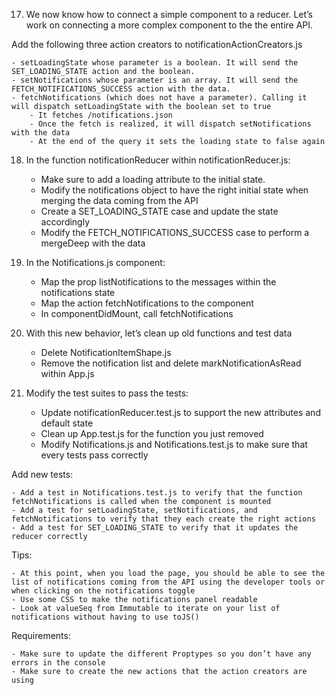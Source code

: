 17. We now know how to connect a simple component to a reducer. Let’s work on connecting a more complex component to the the entire API.

Add the following three action creators to notificationActionCreators.js

	- setLoadingState whose parameter is a boolean. It will send the SET_LOADING_STATE action and the boolean.
	- setNotifications whose parameter is an array. It will send the FETCH_NOTIFICATIONS_SUCCESS action with the data.
	- fetchNotifications (which does not have a parameter). Calling it will dispatch setLoadingState with the boolean set to true
		- It fetches /notifications.json
		- Once the fetch is realized, it will dispatch setNotifications with the data
		- At the end of the query it sets the loading state to false again

18. In the function notificationReducer within notificationReducer.js:

	- Make sure to add a loading attribute to the initial state.
	- Modify the notifications object to have the right initial state when merging the data coming from the API
	- Create a SET_LOADING_STATE case and update the state accordingly
	- Modify the FETCH_NOTIFICATIONS_SUCCESS case to perform a mergeDeep with the data

19. In the Notifications.js component:

	- Map the prop listNotifications to the messages within the notifications state
	- Map the action fetchNotifications to the component
	- In componentDidMount, call fetchNotifications

20. With this new behavior, let’s clean up old functions and test data

	- Delete NotificationItemShape.js
	- Remove the notification list and delete markNotificationAsRead within App.js

21. Modify the test suites to pass the tests:

	- Update notificationReducer.test.js to support the new attributes and default state
	- Clean up App.test.js for the function you just removed
	- Modify Notifications.js and Notifications.test.js to make sure that every tests pass correctly

Add new tests:

	- Add a test in Notifications.test.js to verify that the function fetchNotifications is called when the component is mounted
	- Add a test for setLoadingState, setNotifications, and fetchNotifications to verify that they each create the right actions
	- Add a test for SET_LOADING_STATE to verify that it updates the reducer correctly

Tips:

	- At this point, when you load the page, you should be able to see the list of notifications coming from the API using the developer tools or when clicking on the notifications toggle
	- Use some CSS to make the notifications panel readable
	- Look at valueSeq from Immutable to iterate on your list of notifications without having to use toJS()

Requirements:

	- Make sure to update the different Proptypes so you don’t have any errors in the console
	- Make sure to create the new actions that the action creators are using
